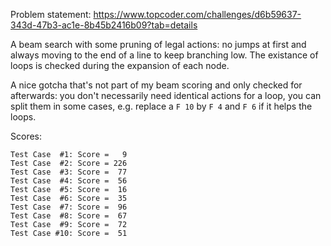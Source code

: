 Problem statement: https://www.topcoder.com/challenges/d6b59637-343d-47b3-ac1e-8b45b2416b09?tab=details

A beam search with some pruning of legal actions: no jumps at first and always moving to the end of a line to keep branching low.
The existance of loops is checked during the expansion of each node.

A nice gotcha that's not part of my beam scoring and only checked for afterwards: you don't necessarily need identical actions for a loop, you can split them in some cases, e.g. replace a `F 10` by `F 4` and `F 6` if it helps the loops.

Scores:
```
Test Case  #1: Score =   9
Test Case  #2: Score = 226
Test Case  #3: Score =  77
Test Case  #4: Score =  56
Test Case  #5: Score =  16
Test Case  #6: Score =  35
Test Case  #7: Score =  96
Test Case  #8: Score =  67
Test Case  #9: Score =  72
Test Case #10: Score =  51
```
